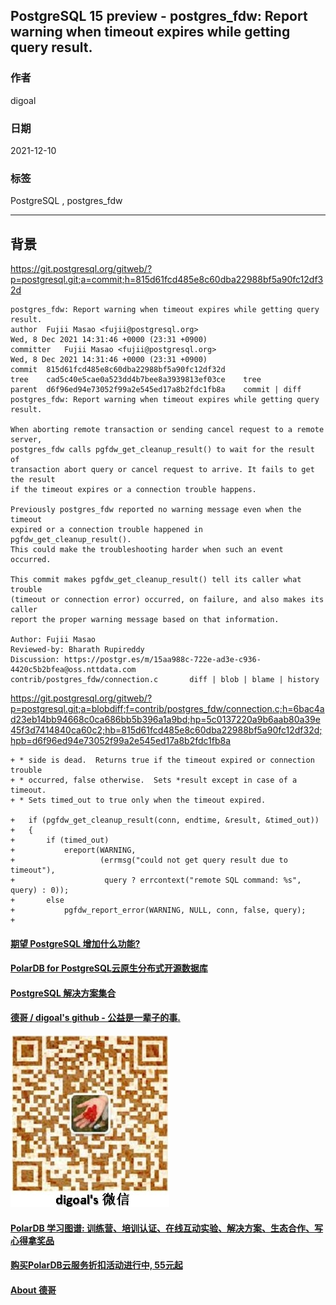 ## PostgreSQL 15 preview - postgres_fdw: Report warning when timeout expires while getting query result.  
                                
### 作者                                
digoal                                
                                
### 日期                                
2021-12-10                              
                                
### 标签                             
PostgreSQL , postgres_fdw     
                              
----                              
                              
## 背景        
https://git.postgresql.org/gitweb/?p=postgresql.git;a=commit;h=815d61fcd485e8c60dba22988bf5a90fc12df32d  
  
```  
postgres_fdw: Report warning when timeout expires while getting query result.  
author	Fujii Masao <fujii@postgresql.org>	  
Wed, 8 Dec 2021 14:31:46 +0000 (23:31 +0900)  
committer	Fujii Masao <fujii@postgresql.org>	  
Wed, 8 Dec 2021 14:31:46 +0000 (23:31 +0900)  
commit	815d61fcd485e8c60dba22988bf5a90fc12df32d  
tree	cad5c40e5cae0a523dd4b7bee8a3939813ef03ce	tree  
parent	d6f96ed94e73052f99a2e545ed17a8b2fdc1fb8a	commit | diff  
postgres_fdw: Report warning when timeout expires while getting query result.  
  
When aborting remote transaction or sending cancel request to a remote server,  
postgres_fdw calls pgfdw_get_cleanup_result() to wait for the result of  
transaction abort query or cancel request to arrive. It fails to get the result  
if the timeout expires or a connection trouble happens.  
  
Previously postgres_fdw reported no warning message even when the timeout  
expired or a connection trouble happened in pgfdw_get_cleanup_result().  
This could make the troubleshooting harder when such an event occurred.  
  
This commit makes pgfdw_get_cleanup_result() tell its caller what trouble  
(timeout or connection error) occurred, on failure, and also makes its caller  
report the proper warning message based on that information.  
  
Author: Fujii Masao  
Reviewed-by: Bharath Rupireddy  
Discussion: https://postgr.es/m/15aa988c-722e-ad3e-c936-4420c5b2bfea@oss.nttdata.com  
contrib/postgres_fdw/connection.c		diff | blob | blame | history  
```     
  
https://git.postgresql.org/gitweb/?p=postgresql.git;a=blobdiff;f=contrib/postgres_fdw/connection.c;h=6bac4ad23eb14bb94668c0ca686bb5b396a1a9bd;hp=5c0137220a9b6aab80a39e45f3d7414840ca60c2;hb=815d61fcd485e8c60dba22988bf5a90fc12df32d;hpb=d6f96ed94e73052f99a2e545ed17a8b2fdc1fb8a  
  
```  
+ * side is dead.  Returns true if the timeout expired or connection trouble  
+ * occurred, false otherwise.  Sets *result except in case of a timeout.  
+ * Sets timed_out to true only when the timeout expired.  
  
+   if (pgfdw_get_cleanup_result(conn, endtime, &result, &timed_out))  
+   {  
+       if (timed_out)  
+           ereport(WARNING,  
+                   (errmsg("could not get query result due to timeout"),  
+                    query ? errcontext("remote SQL command: %s", query) : 0));  
+       else  
+           pgfdw_report_error(WARNING, NULL, conn, false, query);  
+  
```  
      
  
#### [期望 PostgreSQL 增加什么功能?](https://github.com/digoal/blog/issues/76 "269ac3d1c492e938c0191101c7238216")
  
  
#### [PolarDB for PostgreSQL云原生分布式开源数据库](https://github.com/ApsaraDB/PolarDB-for-PostgreSQL "57258f76c37864c6e6d23383d05714ea")
  
  
#### [PostgreSQL 解决方案集合](https://yq.aliyun.com/topic/118 "40cff096e9ed7122c512b35d8561d9c8")
  
  
#### [德哥 / digoal's github - 公益是一辈子的事.](https://github.com/digoal/blog/blob/master/README.md "22709685feb7cab07d30f30387f0a9ae")
  
  
![digoal's wechat](../pic/digoal_weixin.jpg "f7ad92eeba24523fd47a6e1a0e691b59")
  
  
#### [PolarDB 学习图谱: 训练营、培训认证、在线互动实验、解决方案、生态合作、写心得拿奖品](https://www.aliyun.com/database/openpolardb/activity "8642f60e04ed0c814bf9cb9677976bd4")
  
  
#### [购买PolarDB云服务折扣活动进行中, 55元起](https://www.aliyun.com/activity/new/polardb-yunparter?userCode=bsb3t4al "e0495c413bedacabb75ff1e880be465a")
  
  
#### [About 德哥](https://github.com/digoal/blog/blob/master/me/readme.md "a37735981e7704886ffd590565582dd0")
  
